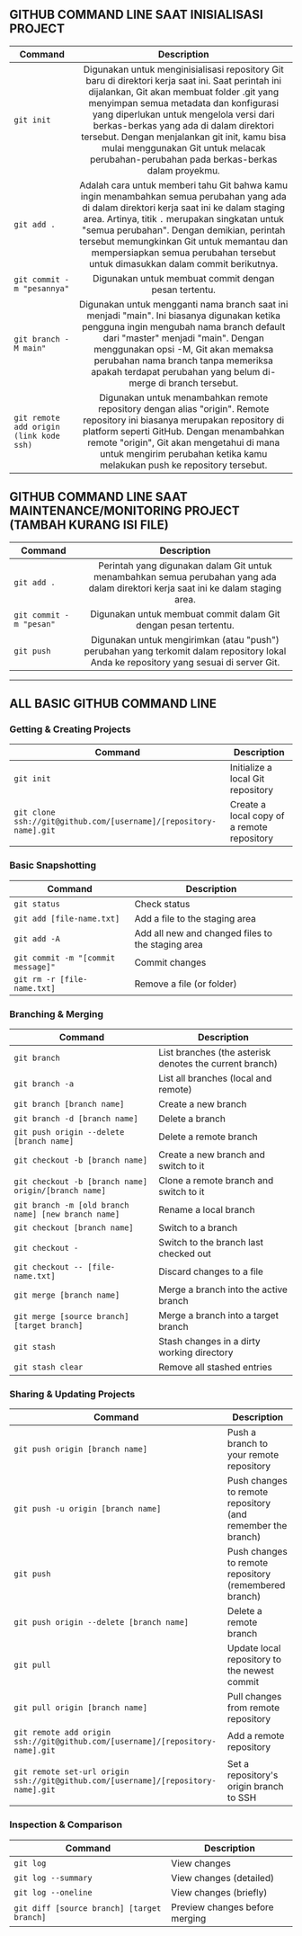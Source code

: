 ## GITHUB COMMAND LINE SAAT INISIALISASI PROJECT

| Command | Description |
| --------| :-----------: |
| `git init` | Digunakan untuk menginisialisasi repository Git baru di direktori kerja saat ini. Saat perintah ini dijalankan, Git akan membuat folder .git yang menyimpan semua metadata dan konfigurasi yang diperlukan untuk mengelola versi dari berkas-berkas yang ada di dalam direktori tersebut. Dengan menjalankan git init, kamu bisa mulai menggunakan Git untuk melacak perubahan-perubahan pada berkas-berkas dalam proyekmu. |
| `git add .` |  Adalah cara untuk memberi tahu Git bahwa kamu ingin menambahkan semua perubahan yang ada di dalam direktori kerja saat ini ke dalam staging area. Artinya, titik `.` merupakan singkatan untuk "semua perubahan". Dengan demikian, perintah tersebut memungkinkan Git untuk memantau dan mempersiapkan semua perubahan tersebut untuk dimasukkan dalam commit berikutnya. |
| `git commit -m "pesannya"` |  Digunakan untuk membuat commit dengan pesan tertentu. |
| `git branch -M main"` | Digunakan untuk mengganti nama branch saat ini menjadi "main". Ini biasanya digunakan ketika pengguna ingin mengubah nama branch default dari "master" menjadi "main". Dengan menggunakan opsi -M, Git akan memaksa perubahan nama branch tanpa memeriksa apakah terdapat perubahan yang belum di-merge di branch tersebut. |
| `git remote add origin (link kode ssh)` |  Digunakan untuk menambahkan remote repository dengan alias "origin". Remote repository ini biasanya merupakan repository di platform seperti GitHub. Dengan menambahkan remote "origin", Git akan mengetahui di mana untuk mengirim perubahan ketika kamu melakukan push ke repository tersebut. |

## GITHUB COMMAND LINE SAAT MAINTENANCE/MONITORING PROJECT (TAMBAH KURANG ISI FILE)

| Command | Description |
| --------| :-----------: |
| `git add .` | Perintah yang digunakan dalam Git untuk menambahkan semua perubahan yang ada dalam direktori kerja saat ini ke dalam staging area. |
| `git commit -m "pesan"` | Digunakan untuk membuat commit dalam Git dengan pesan tertentu. |
| `git push` | Digunakan untuk mengirimkan (atau "push") perubahan yang terkomit dalam repository lokal Anda ke repository yang sesuai di server Git. |
___

## ALL BASIC GITHUB COMMAND LINE

### Getting & Creating Projects

| Command | Description |
| ------- | ----------- |
| `git init` | Initialize a local Git repository |
| `git clone ssh://git@github.com/[username]/[repository-name].git` | Create a local copy of a remote repository |

### Basic Snapshotting

| Command | Description |
| ------- | ----------- |
| `git status` | Check status |
| `git add [file-name.txt]` | Add a file to the staging area |
| `git add -A` | Add all new and changed files to the staging area |
| `git commit -m "[commit message]"` | Commit changes |
| `git rm -r [file-name.txt]` | Remove a file (or folder) |

### Branching & Merging

| Command | Description |
| ------- | ----------- |
| `git branch` | List branches (the asterisk denotes the current branch) |
| `git branch -a` | List all branches (local and remote) |
| `git branch [branch name]` | Create a new branch |
| `git branch -d [branch name]` | Delete a branch |
| `git push origin --delete [branch name]` | Delete a remote branch |
| `git checkout -b [branch name]` | Create a new branch and switch to it |
| `git checkout -b [branch name] origin/[branch name]` | Clone a remote branch and switch to it |
| `git branch -m [old branch name] [new branch name]` | Rename a local branch |
| `git checkout [branch name]` | Switch to a branch |
| `git checkout -` | Switch to the branch last checked out |
| `git checkout -- [file-name.txt]` | Discard changes to a file |
| `git merge [branch name]` | Merge a branch into the active branch |
| `git merge [source branch] [target branch]` | Merge a branch into a target branch |
| `git stash` | Stash changes in a dirty working directory |
| `git stash clear` | Remove all stashed entries |

### Sharing & Updating Projects

| Command | Description |
| ------- | ----------- |
| `git push origin [branch name]` | Push a branch to your remote repository |
| `git push -u origin [branch name]` | Push changes to remote repository (and remember the branch) |
| `git push` | Push changes to remote repository (remembered branch) |
| `git push origin --delete [branch name]` | Delete a remote branch |
| `git pull` | Update local repository to the newest commit |
| `git pull origin [branch name]` | Pull changes from remote repository |
| `git remote add origin ssh://git@github.com/[username]/[repository-name].git` | Add a remote repository |
| `git remote set-url origin ssh://git@github.com/[username]/[repository-name].git` | Set a repository's origin branch to SSH |

### Inspection & Comparison

| Command | Description |
| ------- | ----------- |
| `git log` | View changes |
| `git log --summary` | View changes (detailed) |
| `git log --oneline` | View changes (briefly) |
| `git diff [source branch] [target branch]` | Preview changes before merging |
